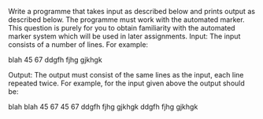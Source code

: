 Write a programme that takes input as described below and prints output as described below. The programme must work with the automated marker. This question is purely for
you to obtain familiarity with the automated marker system which will be used in later assignments.
Input: The input consists of a number of lines. For example:

blah
45 67
ddgfh fjhg gjkhgk

Output: The output must consist of the same lines as the input, each line repeated twice. For example, for the input given above the output should be:

blah
blah
45 67
45 67
ddgfh fjhg gjkhgk
ddgfh fjhg gjkhgk
